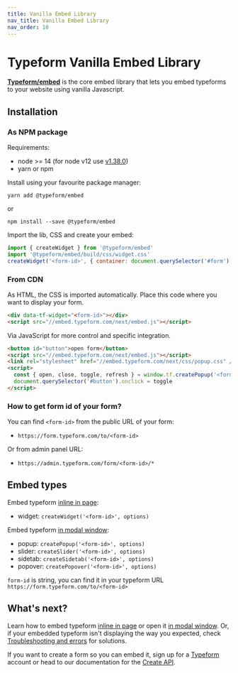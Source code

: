 ```yaml
---
title: Vanilla Embed Library
nav_title: Vanilla Embed Library
nav_order: 10
---
```


# Typeform Vanilla Embed Library

**[Typeform/embed](https://www.npmjs.com/package/@typeform/embed)** is the core embed library that lets you embed typeforms to your website using vanilla Javascript.

## Installation

### As NPM package

Requirements:

- node >= 14 (for node v12 use [v1.38.0](https://www.npmjs.com/package/@typeform/embed/v/1.38.0))
- yarn or npm

Install using your favourite package manager:

```shell
yarn add @typeform/embed
```

or

```shell
npm install --save @typeform/embed
```

Import the lib, CSS and create your embed:

```javascript
import { createWidget } from '@typeform/embed'
import '@typeform/embed/build/css/widget.css'
createWidget('<form-id>', { container: document.querySelector('#form') })
```

### From CDN

As HTML, the CSS is imported automatically. Place this code where you want to display your form.

```html
<div data-tf-widget="<form-id>"></div>
<script src="//embed.typeform.com/next/embed.js"></script>
```

Via JavaScript for more control and specific integration.

```html
<button id="button">open form</button>
<script src="//embed.typeform.com/next/embed.js"></script>
<link rel="stylesheet" href="//embed.typeform.com/next/css/popup.css" />
<script>
  const { open, close, toggle, refresh } = window.tf.createPopup('<form-id>')
  document.querySelector('#button').onclick = toggle
</script>
```

### How to get form id of your form?

You can find `<form-id>` from the public URL of your form:

- `https://form.typeform.com/to/<form-id>`

Or from admin panel URL:

- `https://admin.typeform.com/form/<form-id>/*`

## Embed types

Embed typeform [inline in page](/embed/inline):

- widget: `createWidget('<form-id>', options)`

Embed typeform [in modal window](/embed/modal):

- popup: `createPopup('<form-id>', options)`
- slider: `createSlider('<form-id>', options)`
- sidetab: `createSidetab('<form-id>', options)`
- popover: `createPopover('<form-id>', options)`

`form-id` is string, you can find it in your typeform URL `https://form.typeform.com/to/<form-id>`

## What's next?

Learn how to embed typeform [inline in page](/embed/inline) or open it [in modal window](/embed/modal). Or, if your embedded typeform isn't displaying the way you expected, check [Troubleshooting and errors](/troubleshooting/#embed-sdk) for solutions.

If you want to create a form so you can embed it, sign up for a [Typeform](https://typeform.com) account or head to our documentation for the [Create API](/create/).
